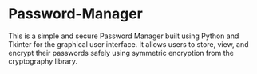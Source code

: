 # Password-Manager
This is a simple and secure Password Manager built using Python and Tkinter for the graphical user interface. It allows users to store, view, and encrypt their passwords safely using symmetric encryption from the cryptography library.
